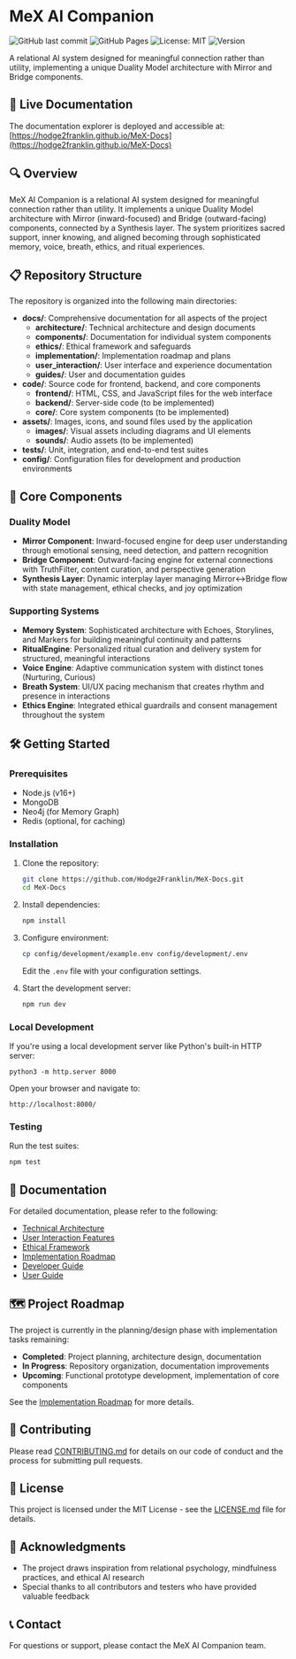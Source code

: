 # MeX AI Companion

![GitHub last commit](https://img.shields.io/github/last-commit/Hodge2Franklin/MeX-Docs) 
![GitHub Pages](https://img.shields.io/github/deployments/Hodge2Franklin/MeX-Docs/github-pages) 
![License: MIT](https://img.shields.io/badge/License-MIT-yellow.svg)
![Version](https://img.shields.io/badge/version-1.0.1-blue)

A relational AI system designed for meaningful connection rather than utility, implementing a unique Duality Model architecture with Mirror and Bridge components.

## 🌟 Live Documentation

The documentation explorer is deployed and accessible at: [https://hodge2franklin.github.io/MeX-Docs](https://hodge2franklin.github.io/MeX-Docs)

## 🔍 Overview

MeX AI Companion is a relational AI system designed for meaningful connection rather than utility. It implements a unique Duality Model architecture with Mirror (inward-focused) and Bridge (outward-facing) components, connected by a Synthesis layer. The system prioritizes sacred support, inner knowing, and aligned becoming through sophisticated memory, voice, breath, ethics, and ritual experiences.

## 📋 Repository Structure

The repository is organized into the following main directories:

- **docs/**: Comprehensive documentation for all aspects of the project
  - **architecture/**: Technical architecture and design documents
  - **components/**: Documentation for individual system components
  - **ethics/**: Ethical framework and safeguards
  - **implementation/**: Implementation roadmap and plans
  - **user_interaction/**: User interface and experience documentation
  - **guides/**: User and documentation guides
- **code/**: Source code for frontend, backend, and core components
  - **frontend/**: HTML, CSS, and JavaScript files for the web interface
  - **backend/**: Server-side code (to be implemented)
  - **core/**: Core system components (to be implemented)
- **assets/**: Images, icons, and sound files used by the application
  - **images/**: Visual assets including diagrams and UI elements
  - **sounds/**: Audio assets (to be implemented)
- **tests/**: Unit, integration, and end-to-end test suites
- **config/**: Configuration files for development and production environments

## 🚀 Core Components

### Duality Model

- **Mirror Component**: Inward-focused engine for deep user understanding through emotional sensing, need detection, and pattern recognition
- **Bridge Component**: Outward-facing engine for external connections with TruthFilter, content curation, and perspective generation
- **Synthesis Layer**: Dynamic interplay layer managing Mirror↔Bridge flow with state management, ethical checks, and joy optimization

### Supporting Systems

- **Memory System**: Sophisticated architecture with Echoes, Storylines, and Markers for building meaningful continuity and patterns
- **RitualEngine**: Personalized ritual curation and delivery system for structured, meaningful interactions
- **Voice Engine**: Adaptive communication system with distinct tones (Nurturing, Curious)
- **Breath System**: UI/UX pacing mechanism that creates rhythm and presence in interactions
- **Ethics Engine**: Integrated ethical guardrails and consent management throughout the system

## 🛠️ Getting Started

### Prerequisites

- Node.js (v16+)
- MongoDB
- Neo4j (for Memory Graph)
- Redis (optional, for caching)

### Installation

1. Clone the repository:
   ```bash
   git clone https://github.com/Hodge2Franklin/MeX-Docs.git
   cd MeX-Docs
   ```

2. Install dependencies:
   ```bash
   npm install
   ```

3. Configure environment:
   ```bash
   cp config/development/example.env config/development/.env
   ```
   Edit the `.env` file with your configuration settings.

4. Start the development server:
   ```bash
   npm run dev
   ```

### Local Development

If you're using a local development server like Python's built-in HTTP server:
```
python3 -m http.server 8000
```

Open your browser and navigate to:
```
http://localhost:8000/
```

### Testing

Run the test suites:
```bash
npm test
```

## 📝 Documentation

For detailed documentation, please refer to the following:

- [Technical Architecture](docs/architecture/technical_architecture.md)
- [User Interaction Features](docs/user_interaction/user_interaction_features.md)
- [Ethical Framework](docs/ethics/ethical_framework.md)
- [Implementation Roadmap](docs/implementation/implementation_roadmap.md)
- [Developer Guide](docs/guides/documentation_guide.md)
- [User Guide](docs/guides/USER_GUIDE.md)

## 🗺️ Project Roadmap

The project is currently in the planning/design phase with implementation tasks remaining:

- **Completed**: Project planning, architecture design, documentation
- **In Progress**: Repository organization, documentation improvements
- **Upcoming**: Functional prototype development, implementation of core components

See the [Implementation Roadmap](docs/implementation/implementation_roadmap.md) for more details.

## 🤝 Contributing

Please read [CONTRIBUTING.md](CONTRIBUTING.md) for details on our code of conduct and the process for submitting pull requests.

## 📄 License

This project is licensed under the MIT License - see the [LICENSE.md](LICENSE.md) file for details.

## 🙏 Acknowledgments

* The project draws inspiration from relational psychology, mindfulness practices, and ethical AI research
* Special thanks to all contributors and testers who have provided valuable feedback

## 📞 Contact

For questions or support, please contact the MeX AI Companion team.
